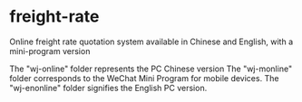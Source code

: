 # freight-rate
Online freight rate quotation system available in Chinese and English, with a mini-program version

The "wj-online" folder represents the PC Chinese version
The "wj-monline" folder corresponds to the WeChat Mini Program for mobile devices.
The "wj-enonline" folder signifies the English PC version.